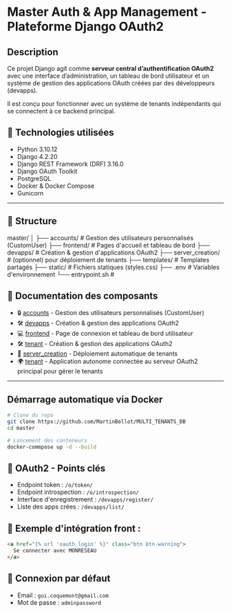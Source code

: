 # Master Auth & App Management - Plateforme Django OAuth2

## Description

Ce projet Django agit comme **serveur central d’authentification OAuth2** avec une interface d’administration, un tableau de bord utilisateur et un système de gestion des applications OAuth créées par des développeurs (devapps).

Il est conçu pour fonctionner avec un système de tenants indépendants qui se connectent à ce backend principal.


## 🔧 Technologies utilisées

- Python 3.10.12
- Django 4.2.20
- Django REST Framework (DRF) 3.16.0
- Django OAuth Toolkit
- PostgreSQL
- Docker & Docker Compose
- Gunicorn

---


## 📁 Structure
master/ │ ├── accounts/ # Gestion des utilisateurs personnalisés (CustomUser) ├── frontend/ # Pages d'accueil et tableau de bord ├── devapps/ # Création & gestion d'applications OAuth2 ├── server_creation/ # (optionnel) pour déploiement de tenants ├── templates/ # Templates partagés ├── static/ # Fichiers statiques (styles.css) ├── .env # Variables d'environnement └── entrypoint.sh #


## 📘 Documentation des composants

- 🔒 [accounts](https://github.com/MartinBellot/MULTI_TENANTS_DB/blob/main/README.md) - Gestion des utilisateurs personnalisés (CustomUser)
- 🛠️ [devapps](https://github.com/MartinBellot/MULTI_TENANTS_DB/blob/main/master/devapps/README.md) - Création & gestion des applications OAuth2
- 💻 [frontend](https://github.com/MartinBellot/MULTI_TENANTS_DB/blob/main/master/frontend/README.md) - Page de connexion et tableau de bord utilisateur
- 🛠️ [tenant](https://github.com/MartinBellot/MULTI_TENANTS_DB/blob/main/master/accounts/README.md) - Création & gestion des applications OAuth2
- 🚀 [server_creation](https://github.com/MartinBellot/MULTI_TENANTS_DB/blob/main/master/server_creation/README.md) - Déploiement automatique de tenants
- 🌍 [tenant](https://github.com/MartinBellot/MULTI_TENANTS_DB/blob/main/tenant/README.md) - Application autonome connectée au serveur OAuth2 principal pour gérer le tenants

---

## Démarrage automatique via Docker
```bash
# Clone du repo
git clone https://github.com/MartinBellot/MULTI_TENANTS_DB
cd master

# Lancement des conteneurs
docker-commpose up -d --build
```

## 🔐 OAuth2 - Points clés

- Endpoint token : `/o/token/`
- Endpoint introspection : `/o/introspection/`
- Interface d'enregistrement : `/devapps/register/`
- Liste des apps crées : `/devapps/list/`


## 🧪 Exemple d'intégration front :
```html
<a href="{% url 'oauth_login' %}" class="btn btn-warning">
  Se connecter avec MONRESEAU
</a>
``` 

## 🧑 Connexion par défaut

- Email : `gui.coquemont@gmail.com`
- Mot de passe : `adminpassword`
